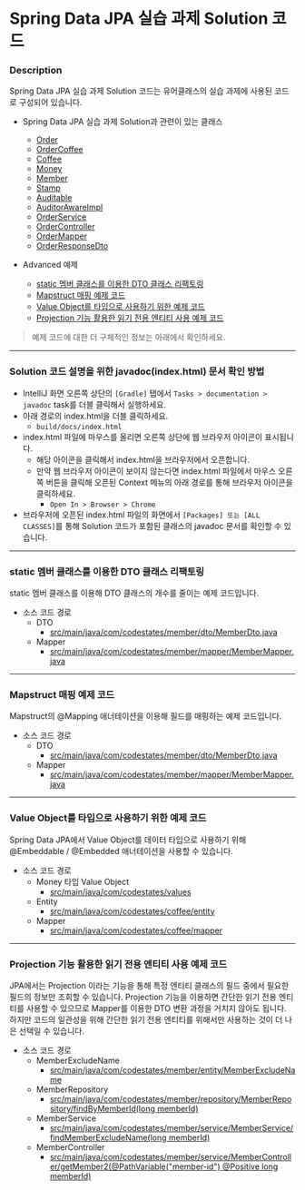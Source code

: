 # Spring Data JPA 실습 과제 Solution 코드

### Description
Spring Data JPA 실습 과제 Solution 코드는 유어클래스의 실습 과제에 사용된 코드로 구성되어 있습니다.

* Spring Data JPA 실습 과제 Solution과 관련이 있는 클래스
  * [Order](https://github.com/codestates-seb/be-solution-jpa/blob/5703b335b8a38da3ebefe689cc32f9c6471b67dd/src/main/java/com/codestates/order/entity/Order.java)
  * [OrderCoffee](https://github.com/codestates-seb/be-solution-jpa/blob/5703b335b8a38da3ebefe689cc32f9c6471b67dd/src/main/java/com/codestates/order/entity/OrderCoffee.java)
  * [Coffee](https://github.com/codestates-seb/be-solution-jpa/blob/5703b335b8a38da3ebefe689cc32f9c6471b67dd/src/main/java/com/codestates/coffee/entity/Coffee.java)
  * [Money](https://github.com/codestates-seb/be-solution-jpa/blob/5703b335b8a38da3ebefe689cc32f9c6471b67dd/src/main/java/com/codestates/values/Money.java)
  * [Member](https://github.com/codestates-seb/be-solution-jpa/blob/5703b335b8a38da3ebefe689cc32f9c6471b67dd/src/main/java/com/codestates/member/entity/Member.java)
  * [Stamp](https://github.com/codestates-seb/be-solution-jpa/blob/5703b335b8a38da3ebefe689cc32f9c6471b67dd/src/main/java/com/codestates/stamp/Stamp.java)
  * [Auditable](https://github.com/codestates-seb/be-solution-jpa/blob/5703b335b8a38da3ebefe689cc32f9c6471b67dd/src/main/java/com/codestates/audit/Auditable.java)
  * [AuditorAwareImpl](https://github.com/codestates-seb/be-solution-jpa/blob/5703b335b8a38da3ebefe689cc32f9c6471b67dd/src/main/java/com/codestates/audit/AuditorAwareImpl.java)
  * [OrderService](https://github.com/codestates-seb/be-solution-jpa/blob/5703b335b8a38da3ebefe689cc32f9c6471b67dd/src/main/java/com/codestates/order/service/OrderService.java)
  * [OrderController](https://github.com/codestates-seb/be-solution-jpa/blob/5703b335b8a38da3ebefe689cc32f9c6471b67dd/src/main/java/com/codestates/order/controller/OrderController.java)
  * [OrderMapper](https://github.com/codestates-seb/be-solution-jpa/blob/5703b335b8a38da3ebefe689cc32f9c6471b67dd/src/main/java/com/codestates/order/mapper/OrderMapper.java)
  * [OrderResponseDto](https://github.com/codestates-seb/be-solution-jpa/blob/5703b335b8a38da3ebefe689cc32f9c6471b67dd/src/main/java/com/codestates/order/dto/OrderResponseDto.java)
  
* Advanced 예제
  * [static 멤버 클래스를 이용한 DTO 클래스 리팩토링](#static-멤버-클래스를-이용한-dto-클래스-리팩토링)
  * [Mapstruct 매핑 예제 코드](#mapstruct-매핑-예제-코드)
  * [Value Object를 타입으로 사용하기 위한 예제 코드](#value-object를-타입으로-사용하기-위한-예제-코드)
  * [Projection 기능 활용한 읽기 전용 엔티티 사용 예제 코드](#)
  
> 예제 코드에 대한 더 구체적인 정보는 아래에서 확인하세요.

---

### Solution 코드 설명을 위한 javadoc(index.html) 문서 확인 방법
* IntelliJ 화면 오른쪽 상단의 `[Gradle]` 탭에서 `Tasks > documentation > javadoc` task를 더블 클릭해서 실행하세요.
* 아래 경로의 index.html을 더블 클릭하세요.
  * `build/docs/index.html`
* index.html 파일에 마우스를 올리면 오른쪽 상단에 웹 브라우저 아이콘이 표시됩니다.
  * 해당 아이콘을 클릭해서 index.html을 브라우저에서 오픈합니다.
  * 만약 웹 브라우저 아이콘이 보이지 않는다면 index.html 파일에서 마우스 오른쪽 버튼을 클릭해 오픈된 Context 메뉴의 아래 경로를 통해 브라우저 아이콘을 클릭하세요.
    * `Open In > Browser > Chrome`
* 브라우저에 오픈된 index.html 파일의 화면에서 `[Packages] 또는 [ALL CLASSES]`를 통해 Solution 코드가 포함된 클래스의 javadoc 문서를 확인할 수 있습니다.

---

### static 멤버 클래스를 이용한 DTO 클래스 리팩토링
static 멤버 클래스를 이용해 DTO 클래스의 개수를 줄이는 예제 코드입니다.
* 소스 코드 경로
  * DTO
    * [src/main/java/com/codestates/member/dto/MemberDto.java](https://github.com/codestates-seb/be-solution-jpa/blob/93bf231948a1188fa4ec8005f2cc23f629239878/src/main/java/com/codestates/member/dto/MemberDto.java)
  * Mapper
    * [src/main/java/com/codestates/member/mapper/MemberMapper.java](https://github.com/codestates-seb/be-solution-jpa/blob/93bf231948a1188fa4ec8005f2cc23f629239878/src/main/java/com/codestates/member/mapper/MemberMapper.java)

---

### Mapstruct 매핑 예제 코드
Mapstruct의 @Mapping 애너테이션을 이용해 필드를 매핑하는 예제 코드입니다.
* 소스 코드 경로
  * DTO
    * [src/main/java/com/codestates/member/dto/MemberDto.java](https://github.com/codestates-seb/be-solution-jpa/blob/93bf231948a1188fa4ec8005f2cc23f629239878/src/main/java/com/codestates/member/dto/MemberDto.java)
  * Mapper
    * [src/main/java/com/codestates/member/mapper/MemberMapper.java](https://github.com/codestates-seb/be-solution-jpa/blob/93bf231948a1188fa4ec8005f2cc23f629239878/src/main/java/com/codestates/member/mapper/MemberMapper.java)
---

### Value Object를 타입으로 사용하기 위한 예제 코드
Spring Data JPA에서 Value Object를 데이터 타입으로 사용하기 위해 @Embeddable / @Embedded 애너테이션을 사용할 수 있습니다.
* 소스 코드 경로
  * Money 타입 Value Object
    * [src/main/java/com/codestates/values](https://github.com/codestates-seb/be-solution-jpa/tree/main/src/main/java/com/codestates/values)
  * Entity
    * [src/main/java/com/codestates/coffee/entity](https://github.com/codestates-seb/be-solution-jpa/tree/main/src/main/java/com/codestates/coffee/entity)
  * Mapper
    * [src/main/java/com/codestates/coffee/mapper](https://github.com/codestates-seb/be-solution-jpa/tree/main/src/main/java/com/codestates/coffee/mapper)

---

### Projection 기능 활용한 읽기 전용 엔티티 사용 예제 코드
JPA에서는 Projection 이라는 기능을 통해 특정 엔티티 클래스의 필드 중에서 필요한 필드의 정보만 조회할 수 있습니다.
Projection 기능을 이용하면 간단한 읽기 전용 엔티티를 사용할 수 있으므로 Mapper를 이용한 DTO 변환 과정을 거치지 않아도 됩니다.
하지만 코드의 일관성을 위해 간단한 읽기 전용 엔티티를 위해서만 사용하는 것이 더 나은 선택일 수 있습니다.
* 소스 코드 경로
  * MemberExcludeName
    * [src/main/java/com/codestates/member/entity/MemberExcludeName](#)
  * MemberRepository
    * [src/main/java/com/codestates/member/repository/MemberRepository/findByMemberId(long memberId)](#)
  * MemberService
    * [src/main/java/com/codestates/member/service/MemberService/findMemberExcludeName(long memberId)](#)
  * MemberController
    * [src/main/java/com/codestates/member/service/MemberController/getMember2(@PathVariable("member-id") @Positive long memberId)](#)